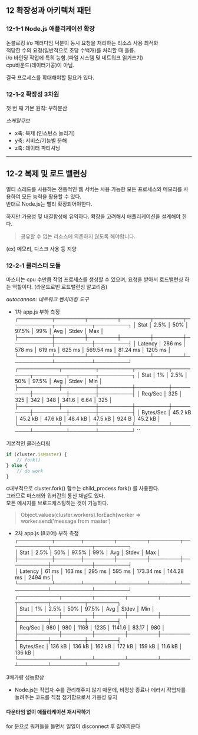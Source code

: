 ## 12 확장성과 아키텍처 패턴

### 12-1-1 Node.js 애플리케이션 확장

논블로킹 i/o 패러다임 덕분이 동시 요청을 처리하는 리소스 사용 최적화  
적당한 수의 요청(일반적으로 초당 수백개)를 처리할 때 훌륭.  
i/o 바인딩 작업에 특히 능함.(파일 시스템 및 네트워크 읽기쓰기)  
cpu바운드(데이터가공)이 아님.  

결국 프로세스를 확대해야할 필요가 있다.

### 12-1-2 확장성 3차원

첫 번 째 기본 원칙: 부하분산

*스케일큐브*
- x축: 복제 (인스턴스 늘리기)
- y축: 서비스/기능별 분해
- z축: 데이터 파티셔닝

---

## 12-2 복제 및 로드 밸런싱

멀티 스레드를 사용하는 전통적인 웹 서버는 사용 가능한 모든 프로세스와 메모리를 사용하여 모든 능력을 활용할 수 있다.  
반대로 Node.js는 빨리 확장되어야한다.

하지만 가용성 및 내결함성에 유익하다.
확장을 고려해서 애플리케이션을 설계해야 한다.

> 공유할 수 없는 리소스에 의존하지 않도록 해야합니다.

(ex) 메모리, 디스크 사용 등 지양

### 12-2-1 클러스터 모듈

마스터는 cpu 수만큼 작업 프로세스를 생성할 수 있으며, 요청을 받아서 로드밸런싱 하는 역할이다.
(라운드로빈 로드밸런싱 알고리즘)


*autocannon: 네트워크 벤치마킹 도구*


- 1차 app.js 부하 측정
  ┌─────────┬────────┬────────┬────────┬────────┬───────────┬──────────┬─────────┐
  │ Stat    │ 2.5%   │ 50%    │ 97.5%  │ 99%    │ Avg       │ Stdev    │ Max     │
  ├─────────┼────────┼────────┼────────┼────────┼───────────┼──────────┼─────────┤
  │ Latency │ 286 ms │ 578 ms │ 619 ms │ 625 ms │ 569.54 ms │ 81.24 ms │ 1205 ms │
  └─────────┴────────┴────────┴────────┴────────┴───────────┴──────────┴─────────┘
  ┌───────────┬─────────┬─────────┬─────────┬─────────┬─────────┬───────┬─────────┐
  │ Stat      │ 1%      │ 2.5%    │ 50%     │ 97.5%   │ Avg     │ Stdev │ Min     │
  ├───────────┼─────────┼─────────┼─────────┼─────────┼─────────┼───────┼─────────┤
  │ Req/Sec   │ 325     │ 325     │ 342     │ 348     │ 341.6   │ 6.64  │ 325     │
  ├───────────┼─────────┼─────────┼─────────┼─────────┼─────────┼───────┼─────────┤
  │ Bytes/Sec │ 45.2 kB │ 45.2 kB │ 47.6 kB │ 48.4 kB │ 47.5 kB │ 924 B │ 45.2 kB │
  └───────────┴─────────┴─────────┴─────────┴─────────┴─────────┴───────┴─────────┘
``

기본적인 클러스터링 

```js
if (cluster.isMaster) {
    // fork()
} else {
    // do work
}
```

c내부적으로 cluster.fork() 함수는 child_process.fork() 를 사용한다.  
그러므로 마스터와 워커간의 통신 채널도 있다.  
모든 메시지를 브로드캐스팅하는 것이 가능하다.  
> Object.values(cluster.workers).forEach(worker => worker.send('message from master')


- 2차 app.js (8코어) 부하 측정
  ┌─────────┬───────┬────────┬────────┬────────┬───────────┬───────────┬─────────┐  
  │ Stat    │ 2.5%  │ 50%    │ 97.5%  │ 99%    │ Avg       │ Stdev     │ Max     │  
  ├─────────┼───────┼────────┼────────┼────────┼───────────┼───────────┼─────────┤  
  │ Latency │ 61 ms │ 163 ms │ 295 ms │ 595 ms │ 173.34 ms │ 144.28 ms │ 2494 ms │  
  └─────────┴───────┴────────┴────────┴────────┴───────────┴───────────┴─────────┘  
  ┌───────────┬────────┬────────┬────────┬────────┬────────┬─────────┬────────┐  
  │ Stat      │ 1%     │ 2.5%   │ 50%    │ 97.5%  │ Avg    │ Stdev   │ Min    │  
  ├───────────┼────────┼────────┼────────┼────────┼────────┼─────────┼────────┤  
  │ Req/Sec   │ 980    │ 980    │ 1168   │ 1235   │ 1141.6 │ 83.17   │ 980    │  
  ├───────────┼────────┼────────┼────────┼────────┼────────┼─────────┼────────┤  
  │ Bytes/Sec │ 136 kB │ 136 kB │ 162 kB │ 172 kB │ 159 kB │ 11.6 kB │ 136 kB │  
  └───────────┴────────┴────────┴────────┴────────┴────────┴─────────┴────────┘  

3배가량 성능향상  

- Node.js는 작업자 수를 관리해주지 않기 때문에, 비정상 종료나 에러시 작업자를 늘려주는 코드를 직접 첨가함으로서 가용성 유지

#### 다운타임 없이 애플리케이션 재시작하기
  for 문으로 워커들을 돌면서 일일이 disconnect 후 갈아끼운다



